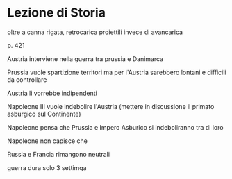 # Lezione di Storia

oltre a canna rigata, retrocarica proiettili invece di avancarica

p. 421

Austria interviene nella guerra tra prussia e Danimarca

Prussia vuole spartizione territori ma per l'Austria sarebbero lontani e difficili da controllare

Austria li vorrebbe indipendenti

Napoleone III vuole indebolire l'Austria
(mettere in discussione il primato asburgico sul  Continente)

Napoleone pensa che Prussia e Impero Asburico si indeboliranno tra di loro


Napoleone non capisce che 


Russia e Francia rimangono neutrali


guerra dura solo 3 settimqa
<!--stackedit_data:
eyJoaXN0b3J5IjpbLTM4MjAyNzc0NV19
-->